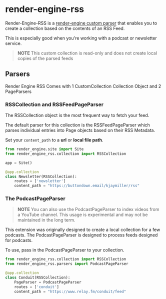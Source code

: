 # render-engine-rss

Render-Engine-RSS is a [render-engine custom parser](https://render-engine.readthedocs.io/en/latest/parsers/) that enables you to create a collection based on the contents of an RSS Feed.

This is especially good when you're working with a podcast or newsletter service.

> **NOTE**
> This custom collection is read-only and does not create local copies of the parsed feeds

## Parsers

Render Engine RSS Comes with 1 CustomCollection Collection Object and 2 PageParsers

### RSSCollection and RSSFeedPageParser

The RSSCollection object is the most frequent way to fetch your feed. 

The default parser for this collection is the RSSFeedPageParser which parses individual entries into Page objects based on their RSS Metadata.

Set your `content_path` to a **url** or **local file path**. 

```python
from render_engine.site import Site
from render_engine_rss.collection import RSSCollection

app = Site()

@app.collection
class Newsletter(RSSCollection):
    routes = ['newsletter']
    content_path = "https://buttondown.email/kjaymiller/rss"
```

### The PodcastPageParser

> **NOTE**
> You can also use the PodcastPageParser to index videos from a YouTube channel. This usage is experimental and may not be maintained in the long term.

This extension was originally designed to create a local collection for a few podcasts. The PodcastPageParser is designed to process feeds designed for podcasts.

To use, pass in the PodcastPageParser to your collection.

```python
from render_engine_rss.collection import RSSCollection
from render_engine_rss.parsers import PodcastPageParser

@app.collection
class Conduit(RSSCollection):
    PageParser = PodcastPageParser
    routes = ['conduit']
    content_path = "https://www.relay.fm/conduit/feed"
```

